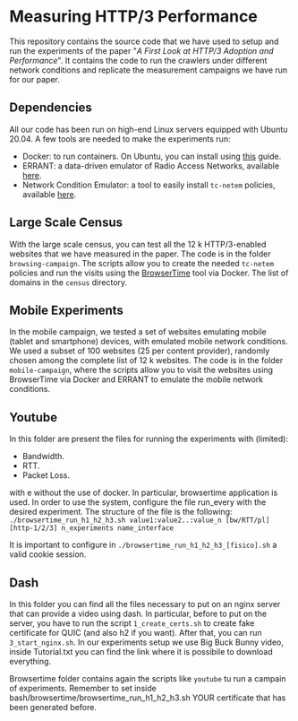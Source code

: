 
Measuring HTTP/3 Performance
============================

This repository contains the source code that we have used to setup and run the experiments of the paper "*A First Look at HTTP/3 Adoption and Performance*". It contains the code to run the crawlers under different network conditions and replicate the measurement campaigns we have run for our paper.

## Dependencies

All our code has been run on high-end Linux servers equipped with Ubuntu 20.04. A few tools are needed to make the experiments run:
* Docker: to run containers. On Ubuntu, you can install using [this](https://docs.docker.com/engine/install/ubuntu/) guide.
* ERRANT: a data-driven emulator of Radio Access Networks, available [here](https://github.com/marty90/errant).
* Network Condition Emulator: a tool to easily install `tc-netem` policies, available [here](https://github.com/marty90/Network-Conditions-Emulator).

## Large Scale Census
With the large scale census, you can test all the 12 k HTTP/3-enabled websites that we have measured in the paper. The code is in the folder `browsing-campaign`. The scripts allow you to create the needed `tc-netem` policies and run the visits using the [BrowserTime](https://www.sitespeed.io/documentation/browsertime/) tool via Docker. The list of domains in the `census` directory.

## Mobile Experiments
In the mobile campaign, we tested a set of websites emulating mobile (tablet and smartphone) devices, with emulated mobile network conditions. We used a subset of 100 websites (25 per content provider), randomly chosen among the complete list of 12 k websites. The code is in the folder `mobile-campaign`, where the scripts allow you to visit the websites using BrowserTime via Docker and ERRANT to emulate the mobile network conditions.


## Youtube

In this folder are present the files for running the experiments with (limited):
* Bandwidth.
* RTT.
* Packet Loss.

with e without the use of docker.
In particular, browsertime application is used.
In order to use the system, configure the file run_every with the desired experiment.
The structure of the file is the following:
`./browsertime_run_h1_h2_h3.sh value1:value2..:value_n [bw/RTT/pl] [http-1/2/3] n_experiments name_interface`

It is important to configure in `./browsertime_run_h1_h2_h3_[fisico].sh` a valid cookie session.

## Dash

In this folder you can find all the files necessary to put on an nginx server that can provide a video using dash.
In particular, before to put on the server, you have to run the script `1_create_certs.sh` to create fake certificate for QUIC (and also h2 if you want).
After that, you can run `3_start_nginx.sh`.
In our experiments setup we use Big Buck Bunny video, inside Tutorial.txt you can find the link where it is possibile to download everything.

Browsertime folder contains again the scripts like `youtube` tu run a campain of experiments.
Remember to set inside bash/browsertime/browsertime_run_h1_h2_h3.sh YOUR certificate that has been generated before.


